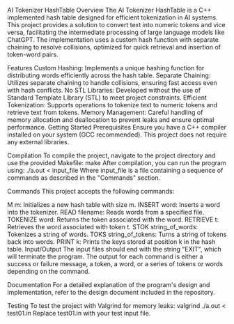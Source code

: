 AI Tokenizer HashTable
Overview
The AI Tokenizer HashTable is a C++ implemented hash table designed for efficient tokenization in AI systems. This project provides a solution to convert text into numeric tokens and vice versa, facilitating the intermediate processing of large language models like ChatGPT. The implementation uses a custom hash function with separate chaining to resolve collisions, optimized for quick retrieval and insertion of token-word pairs.

Features
Custom Hashing: Implements a unique hashing function for distributing words efficiently across the hash table.
Separate Chaining: Utilizes separate chaining to handle collisions, ensuring fast access even with hash conflicts.
No STL Libraries: Developed without the use of Standard Template Library (STL) to meet project constraints.
Efficient Tokenization: Supports operations to tokenize text to numeric tokens and retrieve text from tokens.
Memory Management: Careful handling of memory allocation and deallocation to prevent leaks and ensure optimal performance.
Getting Started
Prerequisites
Ensure you have a C++ compiler installed on your system (GCC recommended). This project does not require any external libraries.

Compilation
To compile the project, navigate to the project directory and use the provided Makefile:
make
After compilation, you can run the program using:
./a.out < input_file
Where input_file is a file containing a sequence of commands as described in the "Commands" section.

Commands
This project accepts the following commands:

M m: Initializes a new hash table with size m.
INSERT word: Inserts a word into the tokenizer.
READ filename: Reads words from a specified file.
TOKENIZE word: Returns the token associated with the word.
RETRIEVE t: Retrieves the word associated with token t.
STOK string_of_words: Tokenizes a string of words.
TOKS string_of_tokens: Turns a string of tokens back into words.
PRINT k: Prints the keys stored at position k in the hash table.
Input/Output
The input files should end with the string "EXIT", which will terminate the program. The output for each command is either a success or failure message, a token, a word, or a series of tokens or words depending on the command.

Documentation
For a detailed explanation of the program's design and implementation, refer to the design document included in the repository.

Testing
To test the project with Valgrind for memory leaks:
valgrind ./a.out < test01.in
Replace test01.in with your test input file.


